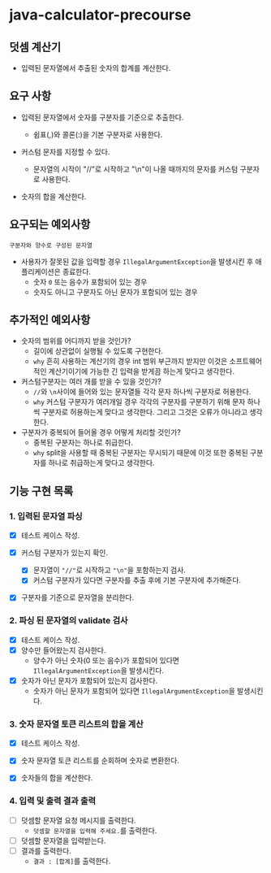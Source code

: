 # java-calculator-precourse

## 덧셈 계산기

- 입력된 문자열에서 추출된 숫자의 합계를 계산한다.

## 요구 사항

- 입력된 문자열에서 숫자를 구분자를 기준으로 추출한다.
    - 쉼표(,)와 콜론(:)을 기본 구분자로 사용한다.
- 커스텀 문자를 지정할 수 있다.
  - 문자열의 시작이 "//"로 시작하고 "\n"이 나올 때까지의 문자를 커스텀 구분자로 사용한다.

- 숫자의 합을 계산한다.

## 요구되는 예외사항

`구분자와 양수로 구성된 문자열`
- 사용자가 잘못된 값을 입력할 경우 `IllegalArgumentException`을 발생시킨 후 애플리케이션은 종료한다.
    - 숫자 `0` 또는 음수가 포함되어 있는 경우
    - 숫자도 아니고 구분자도 아닌 문자가 포함되어 있는 경우

## 추가적인 예외사항

- 숫자의 범위를 어디까지 받을 것인가?
  - 길이에 상관없이 실행될 수 있도록 구현한다.
  - `why` 흔히 사용하는 계산기의 경우 int 범위 부근까지 받지만 이것은 소프트웨어적인 계산기이기에 가능한 긴 입력을 받게끔 하는게 맞다고 생각한다.
- 커스텀구분자는 여러 개를 받을 수 있을 것인가?
  - `//`와 `\n`사이에 들어와 있는 문자열들 각각 문자 하나씩 구분자로 허용한다.
  - `why` 커스텀 구분자가 여러개일 경우 각각의 구분자를 구분하기 위해 문자 하나씩 구분자로 허용하는게 맞다고 생각한다. 그리고 그것은 오류가 아니라고 생각한다.
- 구분자가 중복되어 들어올 경우 어떻게 처리할 것인가?
  - 중복된 구분자는 하나로 취급한다.
  - `why` split을 사용할 때 중복된 구분자는 무시되기 때문에 이것 또한 중복된 구분자를 하나로 취급하는게 맞다고 생각한다.

## 기능 구현 목록

### 1. 입력된 문자열 파싱
- [x] 테스트 케이스 작성.
- [x] 커스텀 구분자가 있는지 확인.
  - [x] 문자열이 `"//"`로 시작하고 `"\n"`을 포함하는지 검사.
  - [x] 커스텀 구분자가 있다면 구분자를 추출 후에 기본 구분자에 추가해준다.
- [x] 구분자를 기준으로 문자열을 분리한다.


### 2. 파싱 된 문자열의 validate 검사
- [x] 테스트 케이스 작성.
- [x] 양수만 들어왔는지 검사한다.
  - 양수가 아닌 숫자(0 또는 음수)가 포함되어 있다면 `IllegalArgumentException`을 발생시킨다.
- [x] 숫자가 아닌 문자가 포함되어 있는지 검사한다.
  - 숫자가 아닌 문자가 포함되어 있다면 `IllegalArgumentException`을 발생시킨다.

### 3. 숫자 문자열 토큰 리스트의 합을 계산
- [x] 테스트 케이스 작성.
- [x] 숫자 문자열 토큰 리스트를 순회하며 숫자로 변환한다.
- [x] 숫자들의 합을 계산한다.


### 4. 입력 및 출력 결과 출력
- [ ] 덧셈할 문자열 요청 메시지를 출력한다.
  - `덧셈할 문자열을 입력해 주세요.`를 출력한다.
- [ ] 덧셈할 문자열을 입력받는다.
- [ ] 결과를 출력한다.
  - `결과 : [합계]`를 출력한다.
